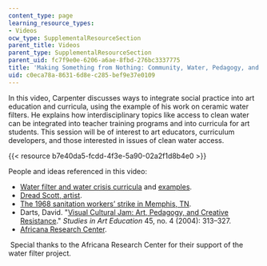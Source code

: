 ```yaml
---
content_type: page
learning_resource_types:
- Videos
ocw_type: SupplementalResourceSection
parent_title: Videos
parent_type: SupplementalResourceSection
parent_uid: fc7f9e0e-6206-a6ae-8fbd-276bc3337775
title: 'Making Something from Nothing: Community, Water, Pedagogy, and Learning'
uid: c0eca78a-8631-6d8e-c285-bef9e37e0109
---
```


In this video, Carpenter discusses ways to integrate social practice into art education and curricula, using the example of his work on ceramic water filters. He explains how interdisciplinary topics like access to clean water can be integrated into teacher training programs and into curricula for art students. This session will be of interest to art educators, curriculum developers, and those interested in issues of clean water access.

{{< resource b7e40da5-fcdd-4f3e-5a90-02a2f1d8b4e0 >}} 

People and ideas referenced in this video:

*   [Water filter and water crisis curricula](http://sites.psu.edu/watercrisis/) and [examples](http://sites.psu.edu/reservoirstudio/curricula/curriculum-examples/).
*   [Dread Scott, artist](http://www.dreadscott.net/).
*   [The 1968 sanitation workers’ strike in Memphis, TN](https://en.wikipedia.org/wiki/Memphis_sanitation_strike).
*   Darts, David. "[Visual Cultural Jam: Art, Pedagogy, and Creative Resistance](https://www.tandfonline.com/doi/abs/10.1080/00393541.2004.11651778)." _Studies in Art Education_ 45, no. 4 (2004): 313–327. 
*   [Africana Research Center](http://arc.la.psu.edu/).

 Special thanks to the Africana Research Center for their support of the water filter project.